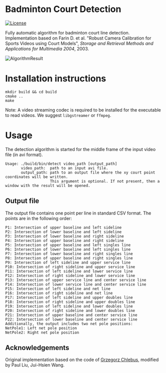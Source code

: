 # Badminton Court Detection
[![License](https://img.shields.io/badge/License-BSD%203--Clause-blue.svg)](https://opensource.org/licenses/BSD-3-Clause)

Fully automatic algorithm for badminton court line detection. Implementation based on Farin
D. et al. "Robust Camera Calibration for Sports Videos using Court Models", *Storage and
Retrieval Methods and Applications for Multimedia 2004*, 2003.

![AlgorithmResult](badminton-court-detection.png)

# Installation instructions

```
mkdir build && cd build
cmake ..
make
```
Note: A video streaming codec is required to be installed for the executable to read videos. We suggest `libgstreamer` or `ffmpeg`.

# Usage

The detection algorithm is started for the middle frame of the input video file (in avi
format).

```
Usage: ./build/bin/detect video_path [output_path]
       video_path:  path to an input avi file.
       output_path: path to an output file where the xy court point coordinates will be written.
                    This argument is optional. If not present, then a window with the result will be opened.
```

## Output file

The output file contains one point per line in standard CSV format.  The points are in the following order:

```
P1: Intersection of upper baseline and left sideline
P2: Intersection of lower baseline and left sideline
P3: Intersection of lower baseline and right sideline
P4: Intersection of upper baseline and right sideline
P5: Intersection of upper baseline and left singles line
P6: Intersection of lower baseline and left singles line
P7: Intersection of lower baseline and right singles line
P8: Intersection of upper baseline and right singles line
P9: Intersection of left sideline and upper service line
P10: Intersection of right sideline and upper service line
P11: Intersection of left sideline and lower service line
P12: Intersection of right sideline and lower service line
P13: Intersection of upper service line and center service line
P14: Intersection of lower service line and center service line
P15: Intersection of left sideline and net line
P16: Intersection of right sideline and net line
P17: Intersection of left sideline and upper doubles line
P18: Intersection of right sideline and upper doubles line
P19: Intersection of left sideline and lower doubles line
P20: Intersection of right sideline and lower doubles line
P21: Intersection of upper baseline and center service line
P22: Intersection of lower baseline and center service line
Additionally, the output includes two net pole positions:
NetPole1: Left net pole position
NetPole2: Right net pole position
```

## Acknowledgements

Original implementation based on the code of [Grzegorz Chlebus](https://github.com/gchlebus/tennis-court-detection.git), modified by Paul Liu, Jui-Hsien Wang.